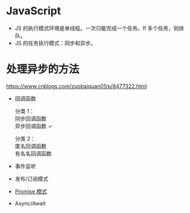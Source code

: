 # JavaScript

- JS 的执行模式环境是单线程。一次只能完成一个任务。If 多个任务，则排队。
- JS 的任务执行模式：同步和异步。

# 处理异步的方法

https://www.cnblogs.com/zuobaiquan01/p/8477322.html

- 回调函数

  分类 1：  
  同步回调函数  
  异步回调函数 ✓

  分类 2：  
  匿名回调函数  
  有名名回调函数

- 事件监听
- 发布/订阅模式
- [Promise 模式](Promise.md)
- Async/Await
